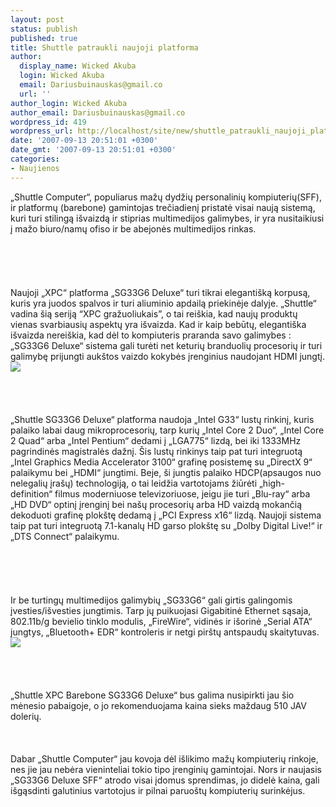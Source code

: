 ```yaml
---
layout: post
status: publish
published: true
title: Shuttle patraukli naujoji platforma
author:
  display_name: Wicked Akuba
  login: Wicked Akuba
  email: Dariusbuinauskas@gmail.co
  url: ''
author_login: Wicked Akuba
author_email: Dariusbuinauskas@gmail.co
wordpress_id: 419
wordpress_url: http://localhost/site/new/shuttle_patraukli_naujoji_platforma/
date: '2007-09-13 20:51:01 +0300'
date_gmt: '2007-09-13 20:51:01 +0300'
categories:
- Naujienos
---
```

<p>„Shuttle Computer“, populiarus mažų dydžių personalinių kompiuterių(SFF), ir platformų (barebone) gamintojas trečiadienį pristatė visai naują sistemą, kuri turi stilingą išvaizdą ir stiprias multimedijos galimybes, ir  yra nusitaikiusi į mažo biuro/namų ofiso ir be abejonės multimedijos rinkas.<br />
<br><br />
<br><br />
<br>Naujoji „XPC“ platforma „SG33G6 Deluxe“ turi tikrai elegantišką korpusą, kuris yra juodos spalvos ir turi aliuminio apdailą priekinėje dalyje. „Shuttle“ vadina šią seriją “XPC gražuoliukais”, o tai reiškia, kad naujų produktų vienas svarbiausių aspektų yra išvaizda. Kad ir kaip bebūtų, elegantiška išvaizda nereiškia, kad dėl to kompiuteris praranda savo galimybes : „SG33G6 Deluxe“ sistema gali turėti net keturių branduolių procesorių ir turi galimybę prijungti aukštos vaizdo kokybės įrenginius naudojant HDMI jungtį.<br><img src=" http://www.ipix.lt/out.php/i242049_Shuttle1.jpg"><br><br />
<br><br />
<br>„Shuttle SG33G6 Deluxe“ platforma naudoja „Intel G33“ lustų rinkinį, kuris palaiko labai daug mikroprocesorių, tarp kurių „Intel Core 2 Duo“, „Intel Core 2 Quad“ arba „Intel Pentium“ dedami į „LGA775“ lizdą, bei iki 1333MHz pagrindinės magistralės dažnį. Šis lustų rinkinys taip pat turi integruotą „Intel Graphics Media Accelerator 3100“ grafinę posistemę su „DirectX 9“ palaikymu bei „HDMI“ jungtimi. Beje, ši jungtis palaiko HDCP(apsaugos nuo nelegalių įrašų) technologiją, o tai leidžia vartotojams žiūrėti „high-definition“ filmus moderniuose televizoriuose, jeigu jie turi „Blu-ray“ arba „HD DVD“ optinį įrenginį bei našų procesorių arba HD vaizdą mokančią dekoduoti grafinę plokštę dedamą į „PCI Express x16“ lizdą. Naujoji sistema taip pat turi integruotą 7.1-kanalų HD garso plokštę su „Dolby Digital Live!“ ir „DTS Connect“ palaikymu.<br />
<br><br />
<br><br />
<br>Ir be turtingų multimedijos galimybių „SG33G6“ gali girtis galingomis įvesties/išvesties jungtimis. Tarp jų puikuojasi Gigabitinė Ethernet sąsaja, 802.11b/g bevielio tinklo modulis, „FireWire“, vidinės ir išorinė „Serial ATA“ jungtys, „Bluetooth+ EDR“ kontroleris ir netgi pirštų antspaudų skaitytuvas.<br><img src=" http://www.ipix.lt/out.php/i242050_Shuttle2.jpg"><br><br />
<br><br />
<br>„Shuttle XPC Barebone SG33G6 Deluxe“ bus galima nusipirkti jau šio mėnesio pabaigoje, o jo rekomenduojama kaina sieks maždaug 510 JAV dolerių.<br />
<br><br />
<br>Dabar „Shuttle Computer“ jau kovoja dėl išlikimo mažų kompiuterių rinkoje, nes jie jau nebėra vieninteliai tokio tipo įrenginių gamintojai. Nors ir naujasis „SG33G6 Deluxe SFF“ atrodo visai įdomus sprendimas, jo didelė kaina, gali išgąsdinti galutinius vartotojus ir pilnai paruoštų kompiuterių surinkėjus.<br />
<br></p>

